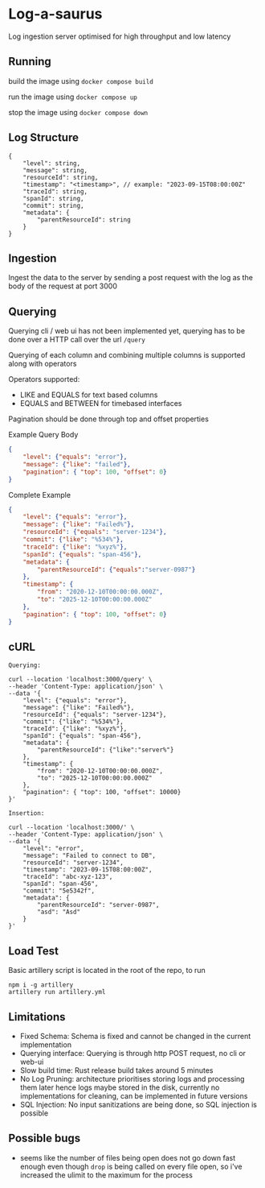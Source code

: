 # Log-a-saurus
Log ingestion server optimised for high throughput and low latency

## Running

build the image using `docker compose build`

run the image using `docker compose up`

stop the image using `docker compose down`

## Log Structure
```
{
	"level": string,
	"message": string,
    "resourceId": string,
	"timestamp": "<timestamp>", // example: "2023-09-15T08:00:00Z"
	"traceId": string,
    "spanId": string,
    "commit": string,
    "metadata": {
        "parentResourceId": string
    }
}
```

## Ingestion
Ingest the data to the server by sending a post request with the log as the body of the request at port 3000

## Querying

Querying cli / web ui has not been implemented yet, querying has to be done over a HTTP call over the url `/query`

Querying of each column and combining multiple columns is supported along with operators

Operators supported:
 - LIKE and EQUALS for text based columns
 - EQUALS and BETWEEN for timebased interfaces

Pagination should be done through top and offset properties

Example Query Body
```json
{
    "level": {"equals": "error"},
    "message": {"like": "failed"},
    "pagination": { "top": 100, "offset": 0}
}
```
Complete Example
```json
{
    "level": {"equals": "error"},
    "message": {"like": "Failed%"},
    "resourceId": {"equals": "server-1234"},
    "commit": {"like": "%534%"},
    "traceId": {"like": "%xyz%"},
    "spanId": {"equals": "span-456"},
    "metadata": {
        "parentResourceId": {"equals":"server-0987"}
    },
    "timestamp": {
        "from": "2020-12-10T00:00:00.000Z",
        "to": "2025-12-10T00:00:00.000Z"
    },
    "pagination": { "top": 100, "offset": 0}
}
```

## cURL
```
Querying:

curl --location 'localhost:3000/query' \
--header 'Content-Type: application/json' \
--data '{
    "level": {"equals": "error"},
    "message": {"like": "Failed%"},
    "resourceId": {"equals": "server-1234"},
    "commit": {"like": "%534%"},
    "traceId": {"like": "%xyz%"},
    "spanId": {"equals": "span-456"},
    "metadata": {
        "parentResourceId": {"like":"server%"}
    },
    "timestamp": {
        "from": "2020-12-10T00:00:00.000Z",
        "to": "2025-12-10T00:00:00.000Z"
    },
    "pagination": { "top": 100, "offset": 10000}
}'

Insertion:

curl --location 'localhost:3000/' \
--header 'Content-Type: application/json' \
--data '{
    "level": "error",
    "message": "Failed to connect to DB",
    "resourceId": "server-1234",
    "timestamp": "2023-09-15T08:00:00Z",
    "traceId": "abc-xyz-123",
    "spanId": "span-456",
    "commit": "5e5342f",
    "metadata": {
        "parentResourceId": "server-0987",
        "asd": "Asd"
    }
}'

```

## Load Test
Basic artillery script is located in the root of the repo, to run
```
npm i -g artillery
artillery run artillery.yml
```

## Limitations
 - Fixed Schema: Schema is fixed and cannot be changed in the current implementation
 - Querying interface: Querying is through http POST request, no cli or web-ui
 - Slow build time: Rust release build takes around 5 minutes
 - No Log Pruning: architecture prioritises storing logs and processing them later hence logs maybe stored in the disk, currently no implementations for cleaning, can be implemented in future versions
 - SQL Injection: No input sanitizations are being done, so SQL injection is possible


## Possible bugs
 - seems like the number of files being open does not go down fast enough even though `drop` is being called on every file open, so i've increased the ulimit to the maximum for the process
